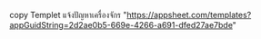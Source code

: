 copy Templet แจ้งปัญหาเครื่องจักร
"https://appsheet.com/templates?appGuidString=2d2ae0b5-669e-4266-a691-dfed27ae7bde"

